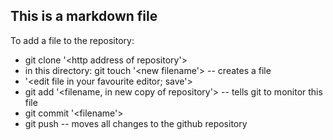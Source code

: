 ## This is a markdown file

To add a file to the repository:
* git clone '<http address of repository'>
* in this directory:  git touch '<new filename'> -- creates a file
* '<edit file in your favourite editor; save'>
* git add '<filename, in new copy of repository'> -- tells git to monitor this file
* git commit '<filename'> 
* git push -- moves all changes to the github repository
